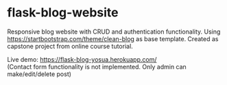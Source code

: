 # flask-blog-website
Responsive blog website with CRUD and authentication functionality. Using https://startbootstrap.com/theme/clean-blog as base template.
Created as capstone project from online course tutorial.

Live demo: https://flask-blog-yosua.herokuapp.com/
</br>
(Contact form functionality is not implemented. Only admin can make/edit/delete post)
